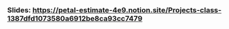 
### Slides: https://petal-estimate-4e9.notion.site/Projects-class-1387dfd1073580a6912be8ca93cc7479

